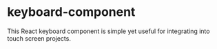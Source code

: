 # keyboard-component
This React keyboard component is simple yet useful for integrating into touch screen projects.
